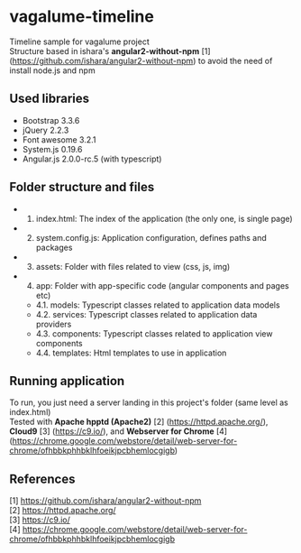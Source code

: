 # vagalume-timeline
Timeline sample for vagalume project   
Structure based in ishara's **angular2-without-npm** [1] (https://github.com/ishara/angular2-without-npm) to avoid the need of install node.js and npm

## Used libraries

 - Bootstrap 3.3.6
 - jQuery 2.2.3
 - Font awesome 3.2.1
 - System.js 0.19.6
 - Angular.js 2.0.0-rc.5 (with typescript)

## Folder structure and files

 - 1. index.html: The index of the application (the only one, is single page)
 - 2. system.config.js: Application configuration, defines paths and packages     
 - 3. assets: Folder with files related to view (css, js, img)
 - 4. app: Folder with app-specific code (angular components and pages etc)
    - 4.1. models: Typescript classes related to application data models
    - 4.2. services: Typescript classes related to application data providers
    - 4.3. components: Typescript classes related to application view components
    - 4.4. templates: Html templates to use in application

## Running application

To run, you just need a server landing in this project's folder (same level as index.html)    
Tested with **Apache hpptd (Apache2)** [2] (https://httpd.apache.org/), **Cloud9** [3] (https://c9.io/), and **Webserver for Chrome** [4] (https://chrome.google.com/webstore/detail/web-server-for-chrome/ofhbbkphhbklhfoeikjpcbhemlocgigb)     

## References

[1] https://github.com/ishara/angular2-without-npm            
[2] https://httpd.apache.org/      
[3] https://c9.io/      
[4] https://chrome.google.com/webstore/detail/web-server-for-chrome/ofhbbkphhbklhfoeikjpcbhemlocgigb      
